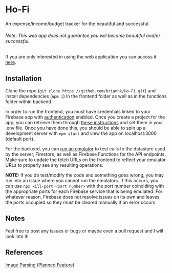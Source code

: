 # Ho-Fi

An expense/income/budget tracker for the beautiful and successful. 

###### Note: This web app does not guarantee you will become beautiful and/or successful.

If you are only interested in using the web application you can access it [here](ho-fi-598a7.web.app).

## Installation

Clone the repo (`git clone https://github.com/briannk/Ho-Fi.git`) and install dependencies (`npm i`) in the frontend folder as well as in the functions folder within backend.


In order to run the frontend, you must have credentials linked to your Firebase app with [authentication](https://firebase.google.com/docs/auth) enabled. Once you create a project for the app, you can retrieve them through [these instructions](https://support.google.com/firebase/answer/7015592?hl=en#zippy=%2Cin-this-article) and set them in your .env file. Once you have done this, you should be able to spin up a development server with `npm start` and view the app on localhost:3000 (default port).


For the backend, you can [run an emulator](https://firebase.google.com/docs/rules/emulator-setup) to test calls to the datastore used by the server, Firestore, as well as Firebase Functions for the API endpoints. Make sure to update the fetch URLs on the frontend to reflect your emulator URLs to properly see any resulting operations.

**NOTE:** If you do test/modify the code and something goes wrong, you may run into an issue where you cannot run the emulators. If this occurs, you can use `npx kill-port <port number>` with the port number coinciding with the appropriate ports for each Firebase service that is being emulated. For whatever reason, Firebase does not resolve issues on its own and leaves the ports occupied so they must be cleared manually if an error occurs.

## Notes

Feel free to post any issues or bugs or maybe even a pull request and I will look into it! 


## References

[Image Parsing (Planned Feature)](https://tesseract.projectnaptha.com/)
